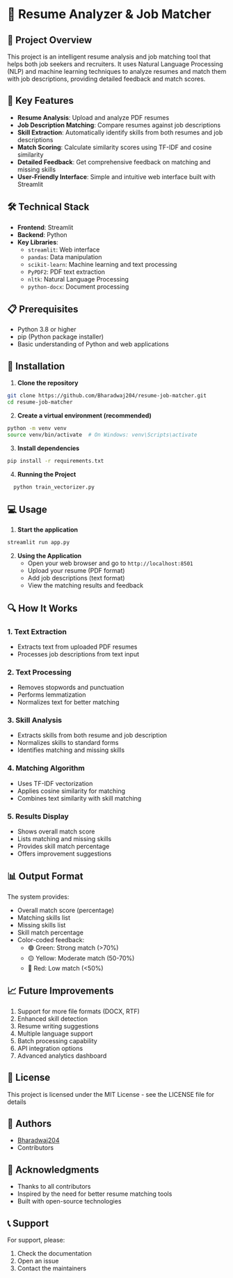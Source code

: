 # 💼 Resume Analyzer & Job Matcher


## 📌 Project Overview
This project is an intelligent resume analysis and job matching tool that helps both job seekers and recruiters. It uses Natural Language Processing (NLP) and machine learning techniques to analyze resumes and match them with job descriptions, providing detailed feedback and match scores.

## 🎯 Key Features
- **Resume Analysis**: Upload and analyze PDF resumes
- **Job Description Matching**: Compare resumes against job descriptions
- **Skill Extraction**: Automatically identify skills from both resumes and job descriptions
- **Match Scoring**: Calculate similarity scores using TF-IDF and cosine similarity
- **Detailed Feedback**: Get comprehensive feedback on matching and missing skills
- **User-Friendly Interface**: Simple and intuitive web interface built with Streamlit

## 🛠️ Technical Stack
- **Frontend**: Streamlit
- **Backend**: Python
- **Key Libraries**:
  - `streamlit`: Web interface
  - `pandas`: Data manipulation
  - `scikit-learn`: Machine learning and text processing
  - `PyPDF2`: PDF text extraction
  - `nltk`: Natural Language Processing
  - `python-docx`: Document processing

## 📋 Prerequisites
- Python 3.8 or higher
- pip (Python package installer)
- Basic understanding of Python and web applications

## 🚀 Installation

1. **Clone the repository**
```bash
git clone https://github.com/Bharadwaj204/resume-job-matcher.git
cd resume-job-matcher
```

2. **Create a virtual environment (recommended)**
```bash
python -m venv venv
source venv/bin/activate  # On Windows: venv\Scripts\activate
```

3. **Install dependencies**
```bash
pip install -r requirements.txt
```
4. **Running the Project**
 ```bash
   python train_vectorizer.py
```
## 💻 Usage

1. **Start the application**
```bash
streamlit run app.py
```

2. **Using the Application**
   - Open your web browser and go to `http://localhost:8501`
   - Upload your resume (PDF format)
   - Add job descriptions (text format)
   - View the matching results and feedback

## 🔍 How It Works

### 1. Text Extraction
- Extracts text from uploaded PDF resumes
- Processes job descriptions from text input

### 2. Text Processing
- Removes stopwords and punctuation
- Performs lemmatization
- Normalizes text for better matching

### 3. Skill Analysis
- Extracts skills from both resume and job description
- Normalizes skills to standard forms
- Identifies matching and missing skills

### 4. Matching Algorithm
- Uses TF-IDF vectorization
- Applies cosine similarity for matching
- Combines text similarity with skill matching

### 5. Results Display
- Shows overall match score
- Lists matching and missing skills
- Provides skill match percentage
- Offers improvement suggestions

## 📊 Output Format
The system provides:
- Overall match score (percentage)
- Matching skills list
- Missing skills list
- Skill match percentage
- Color-coded feedback:
  - 🟢 Green: Strong match (>70%)
  - 🟡 Yellow: Moderate match (50-70%)
  - 🔴 Red: Low match (<50%)

## 📈 Future Improvements
1. Support for more file formats (DOCX, RTF)
2. Enhanced skill detection
3. Resume writing suggestions
4. Multiple language support
5. Batch processing capability
6. API integration options
7. Advanced analytics dashboard

## 📝 License
This project is licensed under the MIT License - see the LICENSE file for details

## 👥 Authors
- [Bharadwaj204](https://github.com/Bharadwaj204)
- Contributors

## 🙏 Acknowledgments
- Thanks to all contributors
- Inspired by the need for better resume matching tools
- Built with open-source technologies

## 📞 Support
For support, please:
1. Check the documentation
2. Open an issue
3. Contact the maintainers
